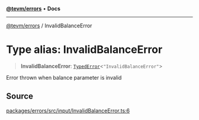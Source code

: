 [**@tevm/errors**](../README.md) • **Docs**

***

[@tevm/errors](../globals.md) / InvalidBalanceError

# Type alias: InvalidBalanceError

> **InvalidBalanceError**: [`TypedError`](TypedError.md)\<`"InvalidBalanceError"`\>

Error thrown when balance parameter is invalid

## Source

[packages/errors/src/input/InvalidBalanceError.ts:6](https://github.com/evmts/tevm-monorepo/blob/main/packages/errors/src/input/InvalidBalanceError.ts#L6)
